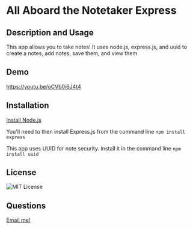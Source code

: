 # All Aboard the Notetaker Express

## Description and Usage

This app allows you to take notes! It uses node.js, express.js, and uuid to create a notes, add notes, save them, and view them

## Demo 
https://youtu.be/oCVb0i6J4t4 

## Installation

[Install Node.js](https://phoenixnap.com/kb/install-node-js-npm-on-windows)

You'll need to then install Express.js from the command line ```npm install express```

This app uses UUID for note security. Install it in the command line ```npm install uuid```

## License 
![MIT License](https://img.shields.io/badge/license-MIT-green)

## Questions

[Email me!](mailto:josephtoups95@gmail.com)



